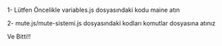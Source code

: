 1- Lütfen Öncelikle variables.js dosyasındaki kodu maine atın 

2- mute.js/mute-sistemi.js dosyasındaki kodları komutlar dosyasına atınız 

Ve Bitti!!

